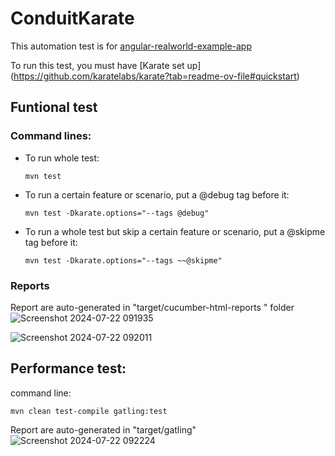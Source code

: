 # ConduitKarate
This automation test is for [angular-realworld-example-app](https://github.com/gothinkster/angular-realworld-example-app)

To run this test, you must have [Karate set up] (https://github.com/karatelabs/karate?tab=readme-ov-file#quickstart)

## Funtional test
### Command lines:
- To run whole test:
  ```
  mvn test
  ```
- To run a certain feature or scenario, put a @debug tag before it:
  ```
  mvn test -Dkarate.options="--tags @debug"
  ```
- To run a whole test but skip a certain feature or scenario, put a @skipme tag before it:
  ```
  mvn test -Dkarate.options="--tags ~~@skipme"
  ```
### Reports
Report are auto-generated in "target/cucumber-html-reports " folder
![Screenshot 2024-07-22 091935](https://github.com/user-attachments/assets/d2fa38e8-449c-47ed-b7fb-dbbdc2843758)

![Screenshot 2024-07-22 092011](https://github.com/user-attachments/assets/7697d8e9-a4f8-401f-aac3-dfaf0767fb71)

## Performance test:

command line:
```
mvn clean test-compile gatling:test
```
Report are auto-generated in "target/gatling"
![Screenshot 2024-07-22 092224](https://github.com/user-attachments/assets/ed6b6946-4539-481b-8763-20a9bcbc188a)


